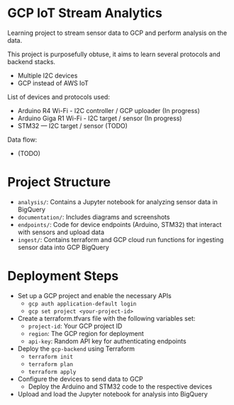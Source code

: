 # GCP IoT Stream Analytics
Learning project to stream sensor data to GCP and perform analysis on the data.

This project is purposefully obtuse, it aims to learn several protocols and backend stacks.
- Multiple I2C devices
- GCP instead of AWS IoT

List of devices and protocols used:
- Arduino R4 Wi-Fi - I2C controller / GCP uploader (In progress)
- Arduino Giga R1 Wi-Fi - I2C target / sensor (In progress)
- STM32 — I2C target / sensor (TODO)

Data flow:
- (TODO)

# Project Structure
- `analysis/`: Contains a Jupyter notebook for analyzing sensor data in BigQuery
- `documentation/`: Includes diagrams and screenshots
- `endpoints/`: Code for device endpoints (Arduino, STM32) that interact with sensors and upload data
- `ingest/`: Contains terraform and GCP cloud run functions for ingesting sensor data into GCP BigQuery

# Deployment Steps
- Set up a GCP project and enable the necessary APIs
  - ```gcp auth application-default login```
  - ```gcp set project <your-project-id>```
- Create a terraform.tfvars file with the following variables set:
  - `project-id`: Your GCP project ID
  - `region`: The GCP region for deployment
  - `api-key`: Random API key for authenticating endpoints
- Deploy the `gcp-backend` using Terraform
  - ```terraform init```
  - ```terraform plan```
  - ```terraform apply```
- Configure the devices to send data to GCP
  - Deploy the Arduino and STM32 code to the respective devices
- Upload and load the Jupyter notebook for analysis into BigQuery